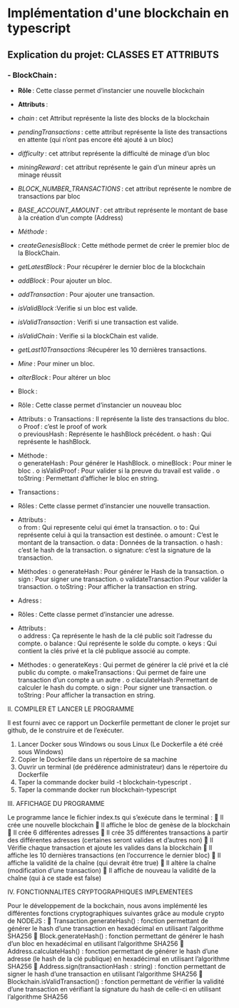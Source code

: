 # Implémentation d'une blockchain en typescript

## Explication du projet: CLASSES ET ATTRIBUTS 
 
### -	BlockChain :
-	**Rôle** : Cette classe permet d’instancier une nouvelle blockchain 
-	**Attributs** :  
 - *chain* : cet Attribut représente la liste des blocks de la blockchain 
 - *pendingTransactions* : cette attribut représente la liste des transactions  en attente (qui n’ont pas encore été ajouté à un bloc) 
  - *difficulty* : cet attribut représente la difficulté de minage d’un bloc 
  - *miningReward* : cet attribut représente le gain d’un mineur après un minage réussit 
  - *BLOCK_NUMBER_TRANSACTIONS* : cet attribut représente le nombre de transactions par bloc 
  - *BASE_ACCOUNT_AMOUNT* : cet attribut représente le montant de base à la création d’un compte (Address) 
-	*Méthode* :  
  - *createGenesisBlock* : Cette méthode permet de créer le premier bloc de la BlockChain. 
  - *getLatestBlock* : Pour récupérer le dernier bloc de la blockchain 
  - *addBlock* : Pour ajouter un bloc. 
  - *addTransaction* : Pour ajouter une transaction. 
  - *isValidBlock* :Verifie si un bloc est valide. 
  - *isValidTransaction* : Verifi si une transaction est valide. 
  - *isValidChain* : Verifie si la blockChain est valide. 
  - *getLast10Transactions* :Récupérer les 10 dernières transactions. 
  - *Mine* : Pour miner un bloc. 
  - *alterBlock* : Pour altérer un bloc 
 
-	Block : 
-	Rôle : Cette classe permet d’instancier un nouveau bloc 
-	Attributs : 
o	Transactions : Il représente la liste des transactions du bloc. 
o	Proof : c’est le proof of work  
o	previousHash : Représente le hashBlock précédent. 
o	hash : Qui représente  le hashBlock. 
-	Méthode :  
o	generateHash : Pour générer le HashBlock. 
o	mineBlock : Pour miner le bloc . 
o	isValidProof : Pour valider si la preuve du travail est valide . 
o	toString : Permettant d’afficher le bloc en string. 





 
-	Transactions : 
-	Rôles : Cette classe permet d’instancier une nouvelle transaction. 
-	Attributs :  
o	from : Qui represente celui qui émet la transaction. 
o	to : Qui représente celui à qui la transaction est destinée. 
o	amount : C’est le montant de la transaction. 
o	data : Données de la transaction. 
o	hash : c’est le hash de la transaction. 
o	signature: c’est la signature de la transaction. 
-	Méthodes : 
o	generateHash : Pour générer le Hash de la transaction. 
o	sign : Pour signer une transaction. 
o	validateTransaction :Pour valider la transaction. 
o	toString : Pour afficher la transaction en string. 
 
-	Adress :      
-	Rôles : Cette classe permet d’instancier une adresse. 
-	Attributs :  
o	address : Ça représente le hash de la clé public soit l’adresse du compte. 
o	balance : Qui représente le solde du compte. 
o	keys : Qui contient la clés privé et la clé publique associé au compte. 
 
-	Méthodes : 
o	generateKeys : Qui permet de générer la clé privé et la clé public du compte. 
o	makeTransactions : Qui permet de faire une transaction d’un compte a un autre . 
o	claculateHash :Permettant de calculer le hash du compte. 
o	sign : Pour signer une transaction. 
o	toString : Pour afficher la transaction en string. 


II.	COMPILER ET LANCER LE PROGRAMME



Il est fourni avec ce rapport un Dockerfile permettant de cloner le projet sur github, de le construire et de l’exécuter.
1.	Lancer Docker sous Windows ou sous Linux (Le Dockerfile a été créé sous Windows)
2.	Copier le Dockerfile dans un répertoire de sa machine
3.	Ouvrir un terminal (de prédérence administrateur) dans le répertoire du Dockerfile
4.	Taper la commande docker build -t blockchain-typescript .
5.	Taper la commande docker run blockchain-typescript


III.	AFFICHAGE DU PROGRAMME

Le programme lance le fichier index.ts qui s’exécute dans le terminal : 
	Il crée une nouvelle blockchain
	Il affiche le bloc de genèse de la blockchain
	Il crée 6 différentes adresses
	Il crée 35 différentes transactions à partir des différentes adresses (certaines seront valides et d’autres non)
	Il Vérifie chaque transaction et ajoute les valides dans la blockchain
	Il affiche les 10 dernières transactions (en l’occurrence le dernier bloc)
	Il affiche la validité de la chaîne (qui devrait être true)
	Il altère la chaîne (modification d’une transaction)
	Il affiche de nouveau la validité de la chaîne (qui à ce stade est false)



IV.	FONCTIONNALITES CRYPTOGRAPHIQUES IMPLEMENTEES

Pour le développement de la bockchain, nous avons implémenté les différentes fonctions cryptographiques suivantes grâce au module crypto de NODEJS :
	Transaction.generateHash() : fonction permettant de générer le hash d’une transaction en hexadécimal en utilisant l’algorithme SHA256 
	Block.generateHash() : fonction permettant de générer le hash d’un bloc en hexadécimal en utilisant l’algorithme SHA256 
	Address.calculateHash() : fonction permettant de générer le hash d’une adresse (le hash de la clé publique) en hexadécimal en utilisant l’algorithme SHA256 
	Address.sign(transactionHash : string) : fonction permettant de signer le hash d’une transaction en utilisant l’algorithme SHA256
	Blockchain.isValidTransaction() : fonction permettant de vérifier la validité d’une transaction en vérifiant la signature du hash de celle-ci en utilisant l’algorithme SHA256
